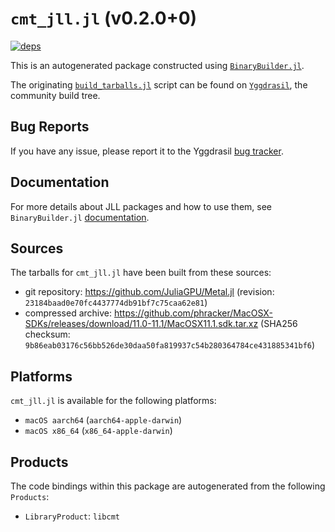 # `cmt_jll.jl` (v0.2.0+0)

[![deps](https://juliahub.com/docs/cmt_jll/deps.svg)](https://juliahub.com/ui/Packages/cmt_jll/ijMuG?page=2)

This is an autogenerated package constructed using [`BinaryBuilder.jl`](https://github.com/JuliaPackaging/BinaryBuilder.jl).

The originating [`build_tarballs.jl`](https://github.com/JuliaPackaging/Yggdrasil/blob/f6ec30981049cb42ecc3f4ab1f9e676816ce2e78/C/cmt/build_tarballs.jl) script can be found on [`Yggdrasil`](https://github.com/JuliaPackaging/Yggdrasil/), the community build tree.

## Bug Reports

If you have any issue, please report it to the Yggdrasil [bug tracker](https://github.com/JuliaPackaging/Yggdrasil/issues).

## Documentation

For more details about JLL packages and how to use them, see `BinaryBuilder.jl` [documentation](https://docs.binarybuilder.org/stable/jll/).

## Sources

The tarballs for `cmt_jll.jl` have been built from these sources:

* git repository: https://github.com/JuliaGPU/Metal.jl (revision: `23184baad0e70fc4437774db91bf7c75caa62e81`)
* compressed archive: https://github.com/phracker/MacOSX-SDKs/releases/download/11.0-11.1/MacOSX11.1.sdk.tar.xz (SHA256 checksum: `9b86eab03176c56bb526de30daa50fa819937c54b280364784ce431885341bf6`)

## Platforms

`cmt_jll.jl` is available for the following platforms:

* `macOS aarch64` (`aarch64-apple-darwin`)
* `macOS x86_64` (`x86_64-apple-darwin`)

## Products

The code bindings within this package are autogenerated from the following `Products`:

* `LibraryProduct`: `libcmt`
